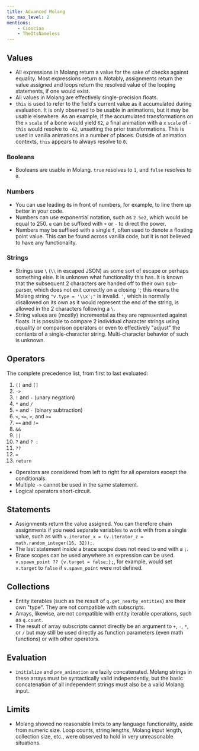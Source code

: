 ```yaml
---
title: Advanced Molang
toc_max_level: 2
mentions:
    - Ciosciaa
    - TheItsNameless
---
```


## Values

- All expressions in Molang return a value for the sake of checks against equality. Most expressions return `0`. Notably, assignments return the value assigned and loops return the resolved value of the looping statements, if one would exist.
- All values in Molang are effectively single-precision floats.
- `this` is used to refer to the field's current value as it accumulated during evaluation. It is only observed to be usable in animations, but it may be usable elsewhere. As an example, if the accumulated transformations on the `x` `scale` of a bone would yield `62`, a final animation with a `x` `scale` of `-this` would resolve to `-62`, unsetting the prior transformations. This is used in vanilla animations in a number of places. Outside of animation contexts, `this` appears to always resolve to `0`.

### Booleans

- Booleans are usable in Molang. `true` resolves to `1`, and `false` resolves to `0`.

### Numbers

- You can use leading `0`s in front of numbers, for example, to line them up better in your code.
- Numbers can use exponential notation, such as `2.5e2`, which would be equal to 250. `e` can be suffixed with `+` or `-` to direct the power.
- Numbers may be suffixed with a single `f`, often used to denote a floating point value. This can be found across vanilla code, but it is not believed to have any functionality.

### Strings

- Strings use `\` (`\\` in escaped JSON) as some sort of escape or perhaps something else. It is unknown what functionality this has. It is known that the subsequent 2 characters are handed off to their own sub-parser, which does not exit correctly on a closing `'`; this means the Molang string `"v.type = '\\x';"` is invalid. `'`, which is normally disallowed on its own as it would represent the end of the string, is allowed in the 2 characters following a `\`.
- String values are (mostly) incremental as they are represented against floats. It is possible to compare 2 individual character strings using equality or comparison operators or even to effectively "adjust" the contents of a single-character string. Multi-character behavior of such is unknown.

## Operators

The complete precedence list, from first to last evaluated:

1. `()` and `[]`
2. `->`
3. `!` and `-` (unary negation)
4. `*` and `/`
5. `+` and `-` (binary subtraction)
6. `<`, `<=`, `>`, and `>=`
7. `==` and `!=`
8. `&&`
9. `||`
10. `?` and `? :`
11. `??`
12. `=`
13. `return`

- Operators are considered from left to right for all operators except the conditionals.
- Multiple `->` cannot be used in the same statement.
- Logical operators short-circuit.

## Statements

- Assignments return the value assigned. You can therefore chain assignments if you need separate variables to work with from a single value, such as with `v.iterator_x = (v.iterator_z = math.random_integer(16, 32));`.
- The last statement inside a brace scope does not need to end with a `;`.
- Brace scopes can be used anywhere an expression can be used. `v.spawn_point ?? {v.target = false;};`, for example, would set `v.target` to `false` if `v.spawn_point` were not defined.

## Collections

- Entity iterables (such as the result of `q.get_nearby_entities`) are their own "type". They are not compatible with subscripts.
- Arrays, likewise, are not compatible with entity iterable operations, such as `q.count`.
- The result of array subscripts cannot directly be an argument to `+`, `-`, `*`, or `/` but may still be used directly as function parameters (even math functions) or with other operators.

## Evaluation

- `initialize` and `pre_animation` are lazily concatenated. Molang strings in these arrays must be syntactically valid independently, but the basic concatenation of all independent strings must also be a valid Molang input.

## Limits

- Molang showed no reasonable limits to any language functionality, aside from numeric size. Loop counts, string lengths, Molang input length, collection size, etc., were observed to hold in very unreasonable situations.